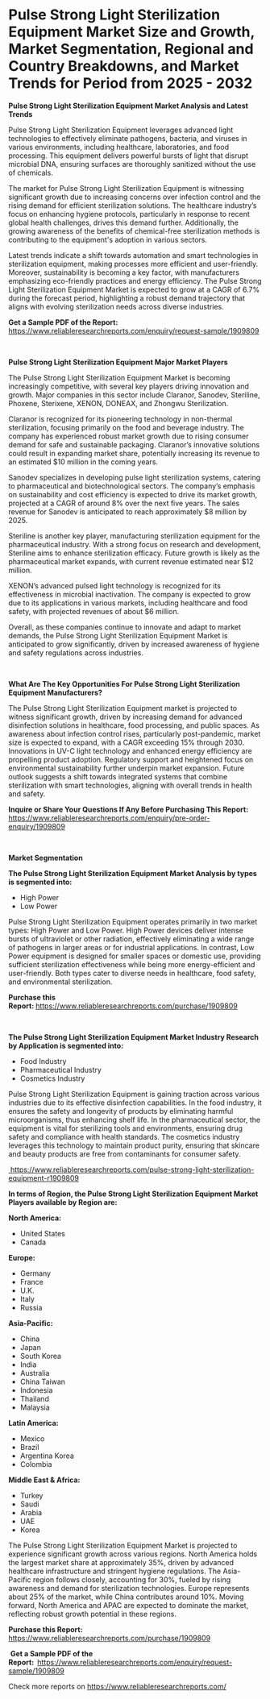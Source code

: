 <p><h1>Pulse Strong Light Sterilization Equipment Market Size and Growth, Market Segmentation, Regional and Country Breakdowns, and Market Trends for Period from 2025 -  2032</h1></p><p><strong>Pulse Strong Light Sterilization Equipment Market Analysis and Latest Trends</strong></p>
<p><p>Pulse Strong Light Sterilization Equipment leverages advanced light technologies to effectively eliminate pathogens, bacteria, and viruses in various environments, including healthcare, laboratories, and food processing. This equipment delivers powerful bursts of light that disrupt microbial DNA, ensuring surfaces are thoroughly sanitized without the use of chemicals. </p><p>The market for Pulse Strong Light Sterilization Equipment is witnessing significant growth due to increasing concerns over infection control and the rising demand for efficient sterilization solutions. The healthcare industry’s focus on enhancing hygiene protocols, particularly in response to recent global health challenges, drives this demand further. Additionally, the growing awareness of the benefits of chemical-free sterilization methods is contributing to the equipment's adoption in various sectors.</p><p>Latest trends indicate a shift towards automation and smart technologies in sterilization equipment, making processes more efficient and user-friendly. Moreover, sustainability is becoming a key factor, with manufacturers emphasizing eco-friendly practices and energy efficiency. The Pulse Strong Light Sterilization Equipment Market is expected to grow at a CAGR of 6.7% during the forecast period, highlighting a robust demand trajectory that aligns with evolving sterilization needs across diverse industries.</p></p>
<p><strong>Get a Sample PDF of the Report:&nbsp;</strong> <a href="https://www.reliableresearchreports.com/enquiry/request-sample/1909809?utm_campaign=2303&utm_medium=2&utm_source=Github&utm_content=ia&utm_term=01032025&utm_id=pulse-strong-light-sterilization-equipment">https://www.reliableresearchreports.com/enquiry/request-sample/1909809</a></p>
<p>&nbsp;</p>
<p><strong>Pulse Strong Light Sterilization Equipment Major Market Players</strong></p>
<p><p>The Pulse Strong Light Sterilization Equipment Market is becoming increasingly competitive, with several key players driving innovation and growth. Major companies in this sector include Claranor, Sanodev, Steriline, Phoxene, Sterixene, XENON, DONEAX, and Zhongwu Sterilization.</p><p>Claranor is recognized for its pioneering technology in non-thermal sterilization, focusing primarily on the food and beverage industry. The company has experienced robust market growth due to rising consumer demand for safe and sustainable packaging. Claranor’s innovative solutions could result in expanding market share, potentially increasing its revenue to an estimated $10 million in the coming years.</p><p>Sanodev specializes in developing pulse light sterilization systems, catering to pharmaceutical and biotechnological sectors. The company’s emphasis on sustainability and cost efficiency is expected to drive its market growth, projected at a CAGR of around 8% over the next five years. The sales revenue for Sanodev is anticipated to reach approximately $8 million by 2025.</p><p>Steriline is another key player, manufacturing sterilization equipment for the pharmaceutical industry. With a strong focus on research and development, Steriline aims to enhance sterilization efficacy. Future growth is likely as the pharmaceutical market expands, with current revenue estimated near $12 million.</p><p>XENON’s advanced pulsed light technology is recognized for its effectiveness in microbial inactivation. The company is expected to grow due to its applications in various markets, including healthcare and food safety, with projected revenues of about $6 million.</p><p>Overall, as these companies continue to innovate and adapt to market demands, the Pulse Strong Light Sterilization Equipment Market is anticipated to grow significantly, driven by increased awareness of hygiene and safety regulations across industries.</p></p>
<p>&nbsp;</p>
<p><strong>What Are The Key Opportunities For Pulse Strong Light Sterilization Equipment Manufacturers?</strong></p>
<p><p>The Pulse Strong Light Sterilization Equipment market is projected to witness significant growth, driven by increasing demand for advanced disinfection solutions in healthcare, food processing, and public spaces. As awareness about infection control rises, particularly post-pandemic, market size is expected to expand, with a CAGR exceeding 15% through 2030. Innovations in UV-C light technology and enhanced energy efficiency are propelling product adoption. Regulatory support and heightened focus on environmental sustainability further underpin market expansion. Future outlook suggests a shift towards integrated systems that combine sterilization with smart technologies, aligning with overall trends in health and safety.</p></p>
<p><strong>Inquire or Share Your Questions If Any Before Purchasing This Report:</strong> <a href="https://www.reliableresearchreports.com/enquiry/pre-order-enquiry/1909809?utm_campaign=2303&utm_medium=2&utm_source=Github&utm_content=ia&utm_term=01032025&utm_id=pulse-strong-light-sterilization-equipment">https://www.reliableresearchreports.com/enquiry/pre-order-enquiry/1909809</a></p>
<p>&nbsp;</p>
<p><strong>Market Segmentation</strong></p>
<p><strong>The Pulse Strong Light Sterilization Equipment Market Analysis by types is segmented into:</strong></p>
<p><ul><li>High Power</li><li>Low Power</li></ul></p>
<p><p>Pulse Strong Light Sterilization Equipment operates primarily in two market types: High Power and Low Power. High Power devices deliver intense bursts of ultraviolet or other radiation, effectively eliminating a wide range of pathogens in larger areas or for industrial applications. In contrast, Low Power equipment is designed for smaller spaces or domestic use, providing sufficient sterilization effectiveness while being more energy-efficient and user-friendly. Both types cater to diverse needs in healthcare, food safety, and environmental sterilization.</p></p>
<p><strong>Purchase this Report:&nbsp;</strong><a href="https://www.reliableresearchreports.com/purchase/1909809?utm_campaign=2303&utm_medium=2&utm_source=Github&utm_content=ia&utm_term=01032025&utm_id=pulse-strong-light-sterilization-equipment">https://www.reliableresearchreports.com/purchase/1909809</a></p>
<p>&nbsp;</p>
<p><strong>The Pulse Strong Light Sterilization Equipment Market Industry Research by Application is segmented into:</strong></p>
<p><ul><li>Food Industry</li><li>Pharmaceutical Industry</li><li>Cosmetics Industry</li></ul></p>
<p><p>Pulse Strong Light Sterilization Equipment is gaining traction across various industries due to its effective disinfection capabilities. In the food industry, it ensures the safety and longevity of products by eliminating harmful microorganisms, thus enhancing shelf life. In the pharmaceutical sector, the equipment is vital for sterilizing tools and environments, ensuring drug safety and compliance with health standards. The cosmetics industry leverages this technology to maintain product purity, ensuring that skincare and beauty products are free from contaminants for consumer safety.</p></p>
<p><a href="https://www.reliableresearchreports.com/pulse-strong-light-sterilization-equipment-r1909809?utm_campaign=2303&utm_medium=2&utm_source=Github&utm_content=ia&utm_term=01032025&utm_id=pulse-strong-light-sterilization-equipment">&nbsp;https://www.reliableresearchreports.com/pulse-strong-light-sterilization-equipment-r1909809</a></p>
<p><strong>In terms of Region, the Pulse Strong Light Sterilization Equipment Market Players available by Region are:</strong></p>
<p>
    <p> <strong> North America: </strong>
        <ul>
            <li>United States</li>
            <li>Canada</li>
        </ul>
        </p> 
    <p> <strong> Europe: </strong>
        <ul>
            <li>Germany</li>
            <li>France</li>
            <li>U.K.</li>
            <li>Italy</li>
            <li>Russia</li>
        </ul>
        </p> 
    <p> <strong> Asia-Pacific: </strong>
        <ul>
            <li>China</li>
            <li>Japan</li>
            <li>South Korea</li>
            <li>India</li>
            <li>Australia</li>
            <li>China Taiwan</li>
            <li>Indonesia</li>
            <li>Thailand</li>
            <li>Malaysia</li>
        </ul>
        </p> 
    <p> <strong> Latin America: </strong>
        <ul>
            <li>Mexico</li>
            <li>Brazil</li>
            <li>Argentina Korea</li>
            <li>Colombia</li>
        </ul>
        </p> 
    <p> <strong> Middle East & Africa: </strong>
        <ul>
            <li>Turkey</li>
            <li>Saudi</li>
            <li>Arabia</li>
            <li>UAE</li>
            <li>Korea</li>
        </ul>
    </p>
    </p>
<p><p>The Pulse Strong Light Sterilization Equipment Market is projected to experience significant growth across various regions. North America holds the largest market share at approximately 35%, driven by advanced healthcare infrastructure and stringent hygiene regulations. The Asia-Pacific region follows closely, accounting for 30%, fueled by rising awareness and demand for sterilization technologies. Europe represents about 25% of the market, while China contributes around 10%. Moving forward, North America and APAC are expected to dominate the market, reflecting robust growth potential in these regions.</p></p>
<p><strong>Purchase this Report: </strong><a href="https://www.reliableresearchreports.com/purchase/1909809?utm_campaign=2303&utm_medium=2&utm_source=Github&utm_content=ia&utm_term=01032025&utm_id=pulse-strong-light-sterilization-equipment">https://www.reliableresearchreports.com/purchase/1909809</a></p>
<p>&nbsp;<strong>Get a Sample PDF of the Report:&nbsp;&nbsp;</strong><a href="https://www.reliableresearchreports.com/enquiry/request-sample/1909809?utm_campaign=2303&utm_medium=2&utm_source=Github&utm_content=ia&utm_term=01032025&utm_id=pulse-strong-light-sterilization-equipment">https://www.reliableresearchreports.com/enquiry/request-sample/1909809</a></p>
<p><strong></strong></p>
<p>Check more reports on <a href="https://www.reliableresearchreports.com/?utm_campaign=2303&utm_medium=2&utm_source=Github&utm_content=ia&utm_term=01032025&utm_id=pulse-strong-light-sterilization-equipment">https://www.reliableresearchreports.com/</a></p>